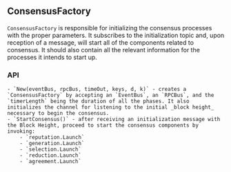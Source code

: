## ConsensusFactory

`ConsensusFactory` is responsible for initializing the consensus processes with the proper parameters. It subscribes to the initialization topic and, upon reception of a message, will start all of the components related to consensus. It should also contain all the relevant information for the processes it intends to start up.

### API

    - `New(eventBus, rpcBus, timeOut, keys, d, k)` - creates a `ConsensusFactory` by accepting an `EventBus`, an `RPCBus`, and the `timerLength` being the duration of all the phases. It also initializes the channel for listening to the initial _block height_ necessary to begin the consensus.
    - `StartConsensus()` - after receiving an initialization message with the Block Height, proceed to start the consensus components by invoking:
        - `reputation.Launch`
        - `generation.Launch`
        - `selection.Launch`
        - `reduction.Launch`
        - `agreement.Launch`
